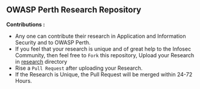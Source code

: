 ## OWASP Perth Research Repository

**Contributions :**

- Any one can contribute their research in Application and Information Security and to OWASP Perth.
- If you feel that your research is unique and of great help to the Infosec Community, then feel free to `Fork` this repository, Upload your Research in [research](research) directory
- Rise a `Pull Request` after uploading your Research.
- If the Research is Unique, the Pull Request will be merged within 24-72 Hours.
